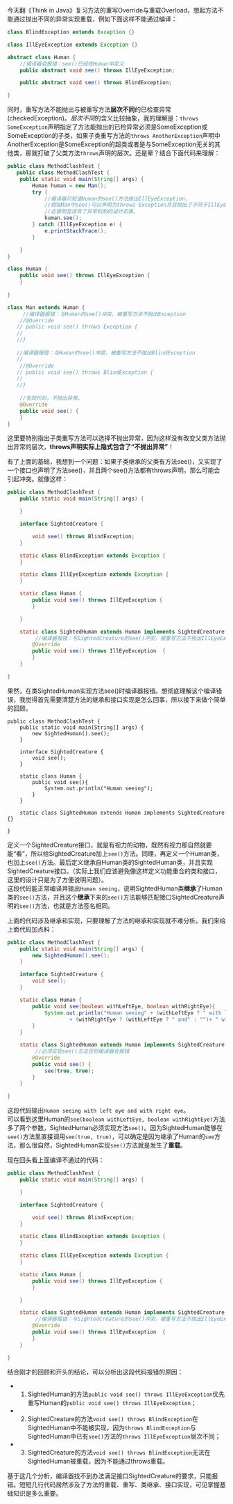 今天翻《Think in Java》复习方法的重写Override与重载Overload，想起方法不能通过抛出不同的异常实现重载，例如下面这样不能通过编译：

```java
class BlindException extends Exception {}

class IllEyeException extends Exception {}

abstract class Human {
	//编译器会报错：see()已经在Human中定义
	public abstract void see() throws IllEyeException;

	public abstract void see() throws BlindException;

}
```
同时，重写方法不能抛出与被重写方法**层次不同**的已检查异常(checkedException)。*层次不同*的含义比较抽象，我的理解是：`throws SomeException`声明指定了方法能抛出的已检异常必须是SomeException或SomeException的子类，如果子类重写方法的`throws AnotherException`声明中AnotherException是SomeException的超类或者是与SomeException无关的其他类，那就打破了父类方法`throws`声明的层次。还是晕？结合下面代码来理解：

```java
public class MethodClashTest {
   public class MethodClashTest {
    public static void main(String[] args) {
        Human human = new Man();
        try {
            //编译器只知道Human的see()方法抛出IllEyeException，
            //假如Man中see()可以声明为throws Exception并且抛出了不同于IllEyeException的已检异常AnotherException，系统将捕捉不到这个异常。
            //这很明显违背了异常机制的设计初衷。
            human.see();
        } catch (IllEyeException e) {
            e.printStackTrace();
        }

    }
}

class Human {
    public void see() throws IllEyeException {
    }
    
}

class Man extends Human {
	 //编译器报错：与Human的see()冲突，被重写方法不抛出Exception
    //@Override			  
   // public void see() throws Exception {
   //
   //}
   
   //编译器报错：与Human的see()冲突，被重写方法不抛出BlindException
   //
    //@Override			  
   // public void see() throws BlindException {
   //
   //}
   
    //有效代码，不抛出异常。
    @Override			  
    public void see() {
    }
}
```
这里要特别指出子类重写方法可以选择不抛出异常，因为这样没有改变父类方法抛出异常的层次，**throws声明实际上隐式包含了“不抛出异常”**！

有了上面的基础，我想到一个问题：如果子类继承的父类有方法see()，又实现了一个接口也声明了方法see()，并且两个see()方法都有throws声明，那么可能会引起冲突。就像这样：

```java
public class MethodClashTest {
    public static void main(String[] args) {

    }

    interface SightedCreature {

        void see() throws BlindException;
    }

    static class BlindException extends Exception {
    }

    static class IllEyeException extends Exception {
    }

    static class Human {
        public void see() throws IllEyeException {
        }

    }

    static class SightedHuman extends Human implements SightedCreature {
		 //编译器报错：与SightedCreature的see()冲突，被重写方法不抛出IllEyeException
        @Override
        public void see() throws IllEyeException  {
        }
    }

}
```
果然，在类SightedHuman实现方法see()时编译器报错。想彻底理解这个编译错误，我觉得首先需要清楚方法的继承和接口实现是怎么回事，所以接下来做个简单的回顾。

```
public class MethodClashTest {
    public static void main(String[] args) {
        new SightedHuman().see();
    }

    interface SightedCreature {
        void see();
    }

    static class Human {
        public void see(){
            System.out.println("Human seeing");
        }
    }

    static class SightedHuman extends Human implements SightedCreature {}

}
```
定义一个SightedCreature接口，就是有视力的动物，既然有视力那自然就要能“看”，所以给SightedCreature加上`see()`方法。同理，再定义一个Human类，也加上`see()`方法。最后定义继承自Human类的SightedHuman类，并且实现SightedCreature接口。（实际上我们应该避免像这样定义功能重合的类和接口，这里的设计只是为了方便说明问题）。   
这段代码能正常编译并输出`Human seeing`，说明SightedHuman类**继承**了Human类的`see()`方法，并且这个**继承**下来的`see()`方法能够匹配接口SightedCreature声明的`see()`方法，也就是方法签名相同。   
   
上面的代码涉及继承和实现，只要理解了方法的继承和实现就不难分析。我们来给上面代码加点料：

```java
public class MethodClashTest {
    public static void main(String[] args) {
        new SightedHuman().see();
    }

    interface SightedCreature {
        void see();
    }

    static class Human {
        public void see(boolean withLeftEye, boolean withRightEye){
            System.out.println("Human seeing" + (withLeftEye ? " with left eye" : "")
                    + (withRightEye ? (withLeftEye ? " and" : "")+ " with right eye" : ""));
        }
    }

    static class SightedHuman extends Human implements SightedCreature {
		 //必须实现see()方法否则编译器会报错
        @Override
        public void see() {
            see(true, true);
        }
    }

}

```
这段代码输出`Human seeing with left eye and with right eye`。   
可以看到这里Human的`see(boolean withLeftEye, boolean withRightEye)`方法多了两个参数，SightedHuman必须实现方法`see()`。因为SightedHuman能够在`see()`方法里直接调用`see(true, true)`，可以确定是因为继承了Human的`see`方法，那么很自然，SightedHuman实现`see()`方法就是发生了**重载**。

现在回头看上面编译不通过的代码：

```java
public class MethodClashTest {
    public static void main(String[] args) {

    }

    interface SightedCreature {

        void see() throws BlindException;
    }

    static class BlindException extends Exception {
    }

    static class IllEyeException extends Exception {
    }

    static class Human {
        public void see() throws IllEyeException {
        }

    }

    static class SightedHuman extends Human implements SightedCreature {
		 //编译器报错：与SightedCreature的see()冲突，被重写方法不抛出IllEyeException
        @Override
        public void see() throws IllEyeException  {
        }
    }

}
```
结合刚才的回顾和开头的结论，可以分析出这段代码报错的原因：   
	
* 1. SightedHuman的方法`public void see() throws IllEyeException`优先重写Human的`public void see() throws IllEyeException`；
* 2. SightedCreature的方法`void see() throws BlindException`在SightedHuman中不能被实现，因为`throws BlindException`与SightedHuman中已有`see()`方法的`throws IllEyeException`层次不同；
* 3. SightedCreature的方法`void see() throws BlindException`无法在SightedHuman被重载，因为不能通过throws重载。

基于这几个分析，编译器找不到办法满足接口SightedCreature的要求，只能报错。短短几行代码居然涉及了方法的重载、重写、类继承、接口实现，可见掌握基础知识是多么重要。
